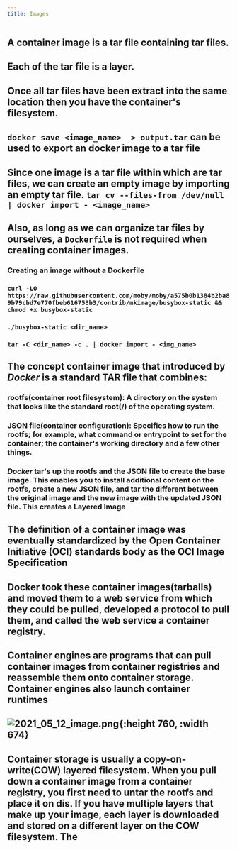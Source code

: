 ```yaml
---
title: Images
---
```


## A container image is a tar file containing tar files.
## Each of the tar file is a layer.
## Once all tar files have been extract into the same location then you have the container's filesystem.
## `docker save <image_name>  > output.tar` can be used to export an docker image to a tar file
## Since one image is a tar file within which are tar files, we can create an empty image by importing an empty tar file. `tar cv --files-from /dev/null | docker import - <image_name>`
## Also, as long as we can organize tar files by ourselves, a `Dockerfile` is not required when creating container images.
### Creating an image without a Dockerfile
### `curl -LO https://raw.githubusercontent.com/moby/moby/a575b0b1384b2ba89b79cbd7e770fbeb616758b3/contrib/mkimage/busybox-static && chmod +x busybox-static`
### `./busybox-static <dir_name>`
### `tar -C <dir_name> -c . | docker import - <img_name>`
## The concept **container image** that introduced by *Docker* is a standard TAR file that combines:
### **rootfs(container root filesystem)**: A directory on the system that looks like the standard root(/) of the operating system.
### **JSON file(container configuration)**: Specifies how to run the rootfs; for example, what **command** or **entrypoint** to set for the container; the container's **working directory** and a few other things.
### *Docker* tar's up the **rootfs** and the JSON file to create the base image. This enables you to install additional content on the rootfs, create a new JSON file, and tar the different between the original image and the new image with the updated JSON file. This creates a **Layered Image**
## The definition of a container image was eventually standardized by the **Open Container Initiative (OCI)** standards body as the **OCI Image Specification**
## Docker took these container images(**tarballs**) and moved them to a web service from which they could be pulled, developed a protocol to pull them, and called the web service a **container registry**.
## **Container engines** are programs that can pull container images from container registries and reassemble them onto **container storage**. Container engines also launch **container runtimes**
## ![2021_05_12_image.png](https://cdn.logseq.com/%2Fa9681ad6-bdcb-48f5-9267-58877609cc6be58fa28d-1bbe-4805-9301-0135cbd08fc22021_05_12_image.png?Expires=4774427992&Signature=gky55KIEvr~AK-d0eXQUlYrctRpKvunndCq-ErmsrFoNv3xP6tRDecAhtG8E6MTIub5SLVCUnyi7eO7CSFuAmAJjfyLf3NPsT0qcD8YS4dhLpSup~StazKx8zUJb8Zj1k23pIEF1Gmk3O6hQzW-QkJIgKdBNwukjNVQQq9SiAdk8OYl9J4nJG~X7N8yZ0X688HqHei4dcJ6q7yc2hn1sAI4hbMEkwzjhffdoOxcgD6UCQJKkh3C2ycogl5aw62SfOCRQFOyGKojXeV-DCAIonedN1Oj5Tu45wCz92dBfUOXddvF1EMtvJn8zDyXu1vo8rP6RphuHv8W41XuF1KZjBw__&Key-Pair-Id=APKAJE5CCD6X7MP6PTEA){:height 760, :width 674}
## Container storage is usually a **copy-on-write(COW)** layered filesystem. When you pull down a container image from a container registry, you first need to untar the rootfs and place it on dis. If you have multiple layers that make up your image, each layer is downloaded and stored on a different layer on the COW filesystem. The

